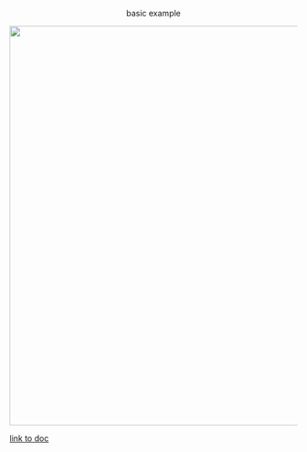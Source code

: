 
<p align='center'>
basic example
</p>

<p align='center'>
<img width="700px" src='https://www.prisma.io/blog/posts/introducing-prisma.png' alt=''/>
</p>

[link to doc](https://www.prisma.io/docs/getting-started/quickstart-typescript#prerequisites)
